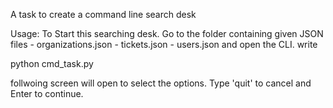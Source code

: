 A task to create a command line search desk

Usage: To Start this searching desk. Go to the folder containing given JSON files - organizations.json - tickets.json - users.json and open the CLI. write

python cmd_task.py

follwoing screen will open to select the options. Type 'quit' to cancel and Enter to continue.
